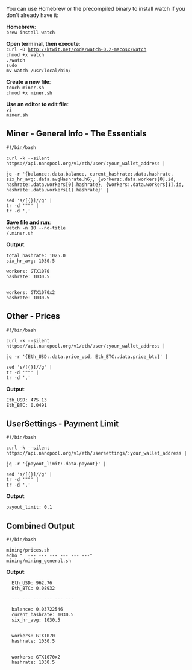 You can use Homebrew or the precompiled binary to install watch if you don't already have it:

<b>Homebrew</b>:<br />
<code>brew install watch</code>

<b>Open terminal, then execute</b>:<br />
<code>curl -O http://ktwit.net/code/watch-0.2-macosx/watch</code><br />
<code>chmod +x watch</code><br />
<code>./watch</code><br />
<code>sudo mv watch /usr/local/bin/</code><br />

<b>Create a new file</b>:<br />
<code>touch miner.sh</code><br />
<code>chmod +x miner.sh</code>

<b>Use an editor to edit file</b>:<br />
<code>vi miner.sh</code><br />

<h2>Miner - General Info - The Essentials</h2>

```
#!/bin/bash

curl -k --silent https://api.nanopool.org/v1/eth/user/:your_wallet_address |

jq -r '{balance:.data.balance, curent_hashrate:.data.hashrate, six_hr_avg:.data.avgHashrate.h6}, {workers:.data.workers[0].id, hashrate:.data.workers[0].hashrate}, {workers:.data.workers[1].id, hashrate:.data.workers[1].hashrate}' |

sed 's/[{}]//g' |
tr -d '""' |
tr -d ','
```

<b>Save file and run</b>:</br>
<code>watch -n 10 --no-title /.miner.sh</code><br />

<b>Output</b>:<br />
```balance: 0.11324834
total_hashrate: 1025.0
six_hr_avg: 1030.5

workers: GTX1070
hashrate: 1030.5


workers: GTX1070x2
hashrate: 1030.5
```
<h2>Other - Prices</h2>

```
#!/bin/bash

curl -k --silent https://api.nanopool.org/v1/eth/user/:your_wallet_address |

jq -r '{Eth_USD:.data.price_usd, Eth_BTC:.data.price_btc}' |

sed 's/[{}]//g' |
tr -d '""' |
tr -d ','
```

<b>Output</b>:<br />
```
Eth_USD: 475.13
Eth_BTC: 0.0491
```
<h2>UserSettings - Payment Limit</h2>

```
#!/bin/bash

curl -k --silent https://api.nanopool.org/v1/eth/usersettings/:your_wallet_address | 

jq -r '{payout_limit:.data.payout}' | 

sed 's/[{}]//g' |
tr -d '""' | 
tr -d ',' 
```


<b>Output</b>:<br />

```
payout_limit: 0.1
```

<h2>Combined Output</h2>

```
#!/bin/bash

mining/prices.sh
echo "  --- --- --- --- --- ---"
mining/mining_general.sh
```

<b>Output</b>:<br />

```
  Eth_USD: 962.76
  Eth_BTC: 0.08932

  --- --- --- --- --- ---

  balance: 0.03722546
  curent_hashrate: 1030.5
  six_hr_avg: 1030.5


  workers: GTX1070
  hashrate: 1030.5


  workers: GTX1070x2
  hashrate: 1030.5
```
